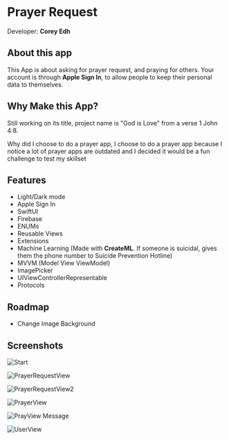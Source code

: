 
# Prayer Request 
Developer: **Corey Edh**

## About this app
This App is about asking for prayer request, and praying for others. Your account is through **Apple Sign In**, to allow people to keep their personal data to themselves.


## Why Make this App?

Still working on its title, project name is "God is Love" from a verse 1 John 4:8. 

Why did I choose to do a prayer app, I choose to do a prayer app because I notice a lot of prayer apps are outdated and I decided it would be a fun challenge to test my skillset




## Features

- Light/Dark mode
- Apple Sign In
- SwiftUI
- Firebase
- ENUMs
- Reusable Views
- Extensions 
- Machine Learning (Made with **CreateML**. If someone is suicidal, gives them the phone number to Suicide Prevention Hotline)
- MVVM (Model View ViewModel)
- ImagePicker
- UIViewControllerRepresentable
- Protocols

## Roadmap

- Change Image Background



## Screenshots

![Start](https://user-images.githubusercontent.com/53097839/225134899-28e94b14-5466-46d1-9962-030537b2e747.png)

![PrayerRequestView](https://user-images.githubusercontent.com/53097839/225134975-8ca90a5b-e415-429e-b906-9b9410117717.png)

![PrayerRequestView2](https://user-images.githubusercontent.com/53097839/225135128-da98c3c7-26a7-45bf-aab1-dd83e6304cf1.png)

![PrayerView](https://user-images.githubusercontent.com/53097839/225135202-6bd1f280-2bf8-4a83-8ac2-4e8ddecf267d.png)

![PrayView Message](https://user-images.githubusercontent.com/53097839/225135256-a4c713ee-49ef-40d8-8dff-0a35b2428032.png)

![UserView](https://user-images.githubusercontent.com/53097839/225135322-e46dfdee-b0a2-4777-9a36-b296d8d999bb.png)




